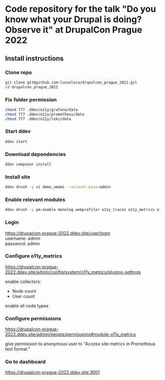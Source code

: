 # Code repository for the talk "Do you know what your Drupal is doing? Observe it" at DrupalCon Prague 2022

## Install instructions

### Clone repo
```bash
git clone git@github.com:lussoluca/drupalcon_prague_2022.git
cd drupalcon_prague_2022
```

### Fix folder permission
```bash
chmod 777 .ddev/o11y/grafana/data
chmod 777 .ddev/o11y/prometheus/data
chmod 777 .ddev/o11y/loki/data
```

### Start ddev
```bash
ddev start
```

### Download dependencies
```bash
ddev composer install
```

### Install site
```bash
ddev drush -y si demo_umami --account-pass=admin
```

### Enable relevant modules
```bash
ddev drush -y pm:enable monolog webprofiler o11y_traces o11y_metrics o11y_metrics_requests drupalcon
```

### Login

https://drupalcon-prague-2022.ddev.site/user/login \
username: admin \
password: admin

### Configure o11y_metrics
https://drupalcon-prague-2022.ddev.site/admin/config/system/o11y_metrics/plugins-settings

enable collectors:
* Node count
* User count

enable all node types

### Configure permissions
https://drupalcon-prague-2022.ddev.site/admin/people/permissions#module-o11y_metrics

give permission to anonymous user to "Access site metrics in Prometheus text format."

### Go to dashboard
https://drupalcon-prague-2022.ddev.site:3001
